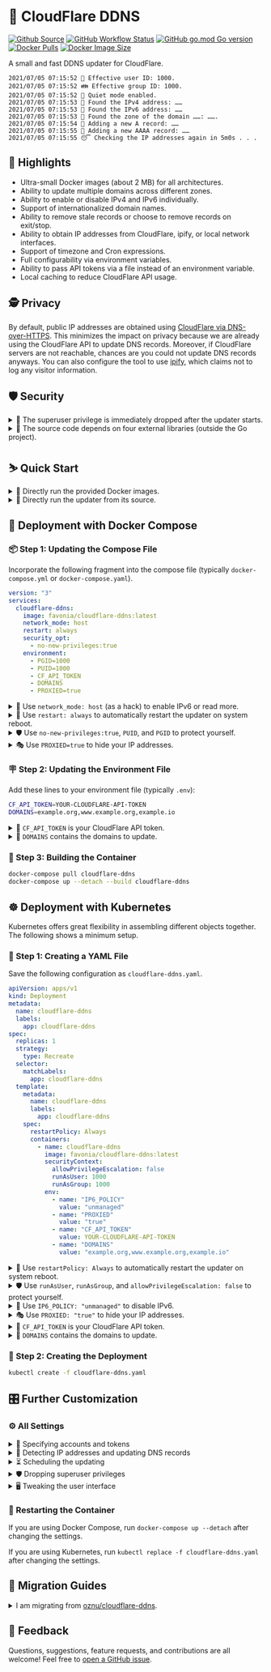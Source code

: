 # 🌟 CloudFlare DDNS

[![Github Source](https://img.shields.io/badge/source-github-orange)](https://github.com/favonia/cloudflare-ddns)
[![GitHub Workflow Status](https://img.shields.io/github/workflow/status/favonia/cloudflare-ddns/Building%20and%20Pushing)](https://github.com/favonia/cloudflare-ddns/actions/workflows/build.yaml)
[![GitHub go.mod Go version](https://img.shields.io/github/go-mod/go-version/favonia/cloudflare-ddns)](https://golang.org/doc/install)
[![Docker Pulls](https://img.shields.io/docker/pulls/favonia/cloudflare-ddns)](https://hub.docker.com/r/favonia/cloudflare-ddns)
[![Docker Image Size](https://img.shields.io/docker/image-size/favonia/cloudflare-ddns/latest)](https://hub.docker.com/r/favonia/cloudflare-ddns)

A small and fast DDNS updater for CloudFlare.

```
2021/07/05 07:15:52 🧑 Effective user ID: 1000.
2021/07/05 07:15:52 👪 Effective group ID: 1000.
2021/07/05 07:15:52 🤫 Quiet mode enabled.
2021/07/05 07:15:53 🧐 Found the IPv4 address: ……
2021/07/05 07:15:53 🧐 Found the IPv6 address: ……
2021/07/05 07:15:53 🧐 Found the zone of the domain ……: …….
2021/07/05 07:15:54 👶 Adding a new A record: ……
2021/07/05 07:15:55 👶 Adding a new AAAA record: ……
2021/07/05 07:15:55 😴 Checking the IP addresses again in 5m0s . . .
```

## 📜 Highlights

* Ultra-small Docker images (about 2 MB) for all architectures.
* Ability to update multiple domains across different zones.
* Ability to enable or disable IPv4 and IPv6 individually.
* Support of internationalized domain names.
* Ability to remove stale records or choose to remove records on exit/stop.
* Ability to obtain IP addresses from CloudFlare, ipify, or local network interfaces.
* Support of timezone and Cron expressions.
* Full configurability via environment variables.
* Ability to pass API tokens via a file instead of an environment variable.
* Local caching to reduce CloudFlare API usage.

## 🕵️ Privacy

By default, public IP addresses are obtained using [CloudFlare via DNS-over-HTTPS](https://developers.cloudflare.com/1.1.1.1/dns-over-https). This minimizes the impact on privacy because we are already using the CloudFlare API to update DNS records. Moreover, if CloudFlare servers are not reachable, chances are you could not update DNS records anyways. You can also configure the tool to use [ipify](https://www.ipify.org), which claims not to log any visitor information.

## 🛡️ Security

<details><summary>🚷 The superuser privilege is immediately dropped after the updater starts.</summary>

The updater honors `PGID` and `PUID` and will drop Linux capabilities (divided superuser privileges).
</details>

<details><summary>🔌 The source code depends on four external libraries (outside the Go project).</summary>

- [cap](https://sites.google.com/site/fullycapable):\
  Manipulation of Linux capabilities.
- [cloudflare-go](https://github.com/cloudflare/cloudflare-go):\
  The official Go binding of CloudFlare API v4. It provides robust handling of pagination, rate limiting, and other tricky details.
- [cron](https://github.com/robfig/cron):\
  Parsing of Cron expressions.
- [go-cache](https://github.com/patrickmn/go-cache):\
  Essentially `map[string]interface{}` with expiration times.
</details>

## ⛷️ Quick Start

<details>
<summary>🐋 Directly run the provided Docker images.</summary>

```bash
docker run \
  --network host \
  -e CF_API_TOKEN=YOUR-CLOUDFLARE-API-TOKEN \
  -e DOMAINS=www.example.org \
  -e PROXIED=true \
  favonia/cloudflare-ddns
```
</details>

<details>
<summary>🧬 Directly run the updater from its source.</summary>

You need the [Go tool](https://golang.org/doc/install) to run the updater from its source.

```bash
export CF_API_TOKEN=YOUR-CLOUDFLARE-API-TOKEN
export DOMAINS=www.example.org
export PROXIED=true
go run ./cmd/ddns.go
```
</details>

## 🐋 Deployment with Docker Compose

### 📦 Step 1: Updating the Compose File

Incorporate the following fragment into the compose file (typically `docker-compose.yml` or `docker-compose.yaml`).

```yaml
version: "3"
services:
  cloudflare-ddns:
    image: favonia/cloudflare-ddns:latest
    network_mode: host
    restart: always
    security_opt:
      - no-new-privileges:true
    environment:
      - PGID=1000
      - PUID=1000
      - CF_API_TOKEN
      - DOMAINS
      - PROXIED=true
```

<details>
<summary>📡 Use <code>network_mode: host</code> (as a hack) to enable IPv6 or read more.</summary>

The setting `network_mode: host` is for IPv6. If you wish to keep the network separated from the host network, check out the [proper way to enable IPv6 support](https://docs.docker.com/config/daemon/ipv6/).
</details>

<details>
<summary>🔁 Use <code>restart: always</code> to automatically restart the updater on system reboot.</summary>

Docker’s default restart policies should prevent excessive logging when there are configuration errors.
</details>

<details>
<summary>🛡️ Use <code>no-new-privileges:true</code>, <code>PUID</code>, and <code>PGID</code> to protect yourself.</summary>

Change `1000` to the user or group IDs you wish to use to run the updater. The setting `no-new-privileges:true` provides additional protection, especially when you run the container as a non-superuser. The updater itself will read <code>PUID</code> and <code>PGID</code> and attempt to drop all those privileges as much as possible.
</details>

<details>
<summary>🎭 Use <code>PROXIED=true</code> to hide your IP addresses.</summary>

The setting `PROXIED=true` instructs CloudFlare to cache webpages on your machine and hide your actual IP addresses. If you wish to bypass that and expose your actual IP addresses, simply remove `PROXIED=true`. (The default value of `PROXIED` is `false`.)
</details>

### 🪧 Step 2: Updating the Environment File

Add these lines to your environment file (typically `.env`):
```bash
CF_API_TOKEN=YOUR-CLOUDFLARE-API-TOKEN
DOMAINS=example.org,www.example.org,example.io
```

<details>
<summary>🔑 <code>CF_API_TOKEN</code> is your CloudFlare API token.</summary>

The value of `CF_API_TOKEN` should be an API **token** (_not_ an API key), which can be obtained from the [API Tokens page](https://dash.cloudflare.com/profile/api-tokens). Use the **Edit zone DNS** template to create and copy a token into the environment file. ⚠️ The less secure API key authentication is deliberately _not_ supported.
</details>

<details>
<summary>📍 <code>DOMAINS</code> contains the domains to update.</summary>

The value of `DOMAINS` should be a list of fully qualified domain names separated by commas. For example, `DOMAINS=example.org,www.example.org,example.io` instructs the tool to manage the domains `example.org`, `www.example.org`, and `example.io`. These domains do not have to be in the same zone---the tool will identify their zones automatically.
</details>

### 🚀 Step 3: Building the Container

```bash
docker-compose pull cloudflare-ddns
docker-compose up --detach --build cloudflare-ddns
```

## ☸️ Deployment with Kubernetes

Kubernetes offers great flexibility in assembling different objects together. The following shows a minimum setup.

### 📝 Step 1: Creating a YAML File

Save the following configuration as `cloudflare-ddns.yaml`.

```yaml
apiVersion: apps/v1
kind: Deployment
metadata:
  name: cloudflare-ddns
  labels:
    app: cloudflare-ddns
spec:
  replicas: 1
  strategy:
    type: Recreate
  selector:
    matchLabels:
      app: cloudflare-ddns
  template:
    metadata:
      name: cloudflare-ddns
      labels:
        app: cloudflare-ddns
    spec:
      restartPolicy: Always
      containers:
        - name: cloudflare-ddns
          image: favonia/cloudflare-ddns:latest
          securityContext:
            allowPrivilegeEscalation: false
            runAsUser: 1000
            runAsGroup: 1000
          env:
            - name: "IP6_POLICY"
              value: "unmanaged"
            - name: "PROXIED"
              value: "true"
            - name: "CF_API_TOKEN"
              value: YOUR-CLOUDFLARE-API-TOKEN
            - name: "DOMAINS"
              value: "example.org,www.example.org,example.io"
```

<details>
<summary>🔁 Use <code>restartPolicy: Always</code> to automatically restart the updater on system reboot.</summary>

Kubernetes’s default restart policies should prevent excessive logging when there are configuration errors.
</details>

<details>
<summary>🛡️ Use <code>runAsUser</code>, <code>runAsGroup</code>, and <code>allowPrivilegeEscalation: false</code> to protect yourself.</summary>

Kubernetes comes with built-in support to drop superuser privileges. The updater itself will also attempt to drop all of them.
</details>

<details>
<summary>📡 Use <code>IP6_POLICY: "unmanaged"</code> to disable IPv6.</summary>

The support of IPv6 in Kubernetes has been improving, but a working setup still takes efforts. Since Kubernetes 1.21+, the [IPv4/IPv6 dual stack](https://kubernetes.io/docs/concepts/services-networking/dual-stack/) is enabled by default, but a setup which allows IPv6 egress traffic (_e.g.,_ to reach CloudFlare servers to detect public IPv6 addresses) is still non-trivial. The popular tool [minicube](https://minikube.sigs.k8s.io/) unfortunately still [does not support IPv6 yet](https://minikube.sigs.k8s.io/docs/faq/#does-minikube-support-ipv6). Until there is an easy way to enable IPv6 in Kubernetes, the correct steps would go beyond this README file.
</details>

<details>
<summary>🎭 Use <code>PROXIED: "true"</code> to hide your IP addresses.</summary>

The setting `PROXIED: "true"` instructs CloudFlare to cache webpages on your machine and hide your actual IP addresses. If you wish to bypass that and expose your actual IP addresses, simply remove `PROXIED: "true"`. (The default value of `PROXIED` is `false`.)
</details>

<details>
<summary>🔑 <code>CF_API_TOKEN</code> is your CloudFlare API token.</summary>

The value of `CF_API_TOKEN` should be an API **token** (_not_ an API key), which can be obtained from the [API Tokens page](https://dash.cloudflare.com/profile/api-tokens). Use the **Edit zone DNS** template to create and copy a token into the environment file. ⚠️ The less secure API key authentication is deliberately _not_ supported.
</details>

<details>
<summary>📍 <code>DOMAINS</code> contains the domains to update.</summary>

The value of `DOMAINS` should be a list of fully qualified domain names separated by commas. For example, `DOMAINS=example.org,www.example.org,example.io` instructs the tool to manage the domains `example.org`, `www.example.org`, and `example.io`. These domains do not have to be in the same zone---the tool will identify their zones automatically.
</details>

### 🚀 Step 2: Creating the Deployment

```sh
kubectl create -f cloudflare-ddns.yaml
```

## 🎛️ Further Customization

### ⚙️ All Settings

<details>
<summary>🔑 Specifying accounts and tokens</summary>

| Name | Valid Values | Meaning | Required? | Default Value |
| ---- | ------------ | ------- | --------- | ------------- |
| `CF_ACCOUNT_ID` | CloudFlare Account IDs | The account ID used to distinguish multiple zone IDs with the same name | No | `""` (unset) |
| `CF_API_TOKEN_FILE` | Paths to files containing CloudFlare API tokens | A file that contains the token to access the CloudFlare API | Exactly one of `CF_API_TOKEN` and `CF_API_TOKEN_FILE` should be set | N/A |
| `CF_API_TOKEN` | CloudFlare API tokens | The token to access the CloudFlare API | Exactly one of `CF_API_TOKEN` and `CF_API_TOKEN_FILE` should be set | N/A |

In most cases, `CF_ACCOUNT_ID` is not needed.
</details>

<details>
<summary>📍 Detecting IP addresses and updating DNS records</summary>

| Name | Valid Values | Meaning | Required? | Default Value |
| ---- | ------------ | ------- | --------- | ------------- |
| `DELETE_ON_STOP` | `1`, `t`, `T`, `TRUE`, `true`, `True`, `0`, `f`, `F`, `FALSE`, `false`, and `False` | Whether managed DNS records should be deleted on exit | No | `false`
| `DOMAINS` | Comma-separated fully qualified domain names | The domains this tool should manage | (See below) | N/A
| `IP4_DOMAINS` | Comma-separated fully qualified domain names | The domains this tool should manage for `A` records | (See below) | N/A
| `IP4_POLICY` | `cloudflare`, `ipify`, `local`, and `unmanaged` | (See below) | No | `cloudflare` if `DOMAINS` or `IP4_DOMAINS` is not empty; otherwise, `unmanaged`
| `IP6_DOMAINS` | Comma-separated fully qualified domain names | The domains this tool should manage for `AAAA` records | (See below) | N/A
| `IP6_POLICY` | `cloudflare`, `ipify`, `local`, and `unmanaged` | (See below) | No | `cloudflare` if `DOMAINS` or `IP6_DOMAINS` is not empty; otherwise, `unmanaged`
| `PROXIED` | `1`, `t`, `T`, `TRUE`, `true`, `True`, `0`, `f`, `F`, `FALSE`, `false`, and `False` | Whether new DNS records should be proxied by CloudFlare | No | `false`
| `TTL` | Time-to-live (TTL) values in seconds | The TTL values used to create new DNS records | No | `1` (This means “automatic” to CloudFlare)

> <details>
> <summary>📜 Available policies for <code>IP4_POLICY</code> and <code>IP6_POLICY</code></summary>
>
> - `cloudflare`\
>  Get the public IP address by querying `whoami.cloudflare.` against [CloudFlare via DNS-over-HTTPS](https://developers.cloudflare.com/1.1.1.1/dns-over-https) and update DNS records accordingly.
> - `ipify`\
>   Get the public IP address via [ipify’s public API](https://www.ipify.org/) and update DNS records accordingly.
> - `local`\
>   Get the address via local network interfaces and update DNS records accordingly. When multiple local network interfaces or in general multiple IP addresses are present, the tool will use the address that would have been used for outbound UDP connections to CloudFlare servers. ⚠️ You need access to the host network (such as `network_mode: host` in Docker Compose or `hostNetwork: true` in Kubernetes) for this policy, for otherwise the tool will detect the addresses inside the [bridge network in Docker](https://docs.docker.com/network/bridge/) or the [default namespaces in Kubernetes](https://kubernetes.io/docs/concepts/overview/working-with-objects/namespaces/) instead of those in the host network.
> - `unmanaged`\
>   Stop the DNS updating completely. Existing DNS records will not be removed.
>
> The option `IP4_POLICY` is governing IPv4 addresses and `A`-type records, while the option `IP6_POLICY` is governing IPv6 addresses and `AAAA`-type records. The two options act independently of each other.
> </details>

> <details>
> <summary>📍 Requirements of domain specifications: <code>DOMAINS</code> and <code>IP4/6_DOMAINS</code></summary>
>
> At least one domain should be specified in `DOMAINS`, `IP4_DOMAINS`, or `IP6_DOMAINS`, for otherwise this updater has nothing to do. It is fine to list the same domain in both `IP4_DOMAINS` and `IP6_DOMAINS`, which is equivalent to listing it in `DOMAINS`.
> </details>

</details>

<details>
<summary>⏳ Scheduling the updating</summary>

| Name | Valid Values | Meaning | Required? | Default Value |
| ---- | ------------ | ------- | --------- | ------------- |
| `CACHE_EXPIRATION` | Positive time duration with a unit, such as `1h` or `10m`. See [time.ParseDuration](https://golang.org/pkg/time/#ParseDuration) | The expiration of cached CloudFlare API responses | No | `6h0m0s` (6 hours)
| `UPDATE_TIMEOUT` | Positive time duration with a unit, such as `1h` or `10m`. See [time.ParseDuration](https://golang.org/pkg/time/#ParseDuration) | The timeout of each attempt to update DNS records, per domain, per record type | No | `15s` (15 seconds)
| `DETECTION_TIMEOUT` | Positive time duration with a unit, such as `1h` or `10m`. See [time.ParseDuration](https://golang.org/pkg/time/#ParseDuration) | The timeout of each attempt to detect IP addresses | No | `5s` (5 seconds)
| `REFRESH_CRON` | Cron expressions; [documentation of cron](https://pkg.go.dev/github.com/robfig/cron/v3#hdr-CRON_Expression_Format). | The schedule to re-check IP addresses and update DNS records (if necessary) | No | `@every 5m` (every 5 minutes)
| `REFRESH_ON_START` | `1`, `t`, `T`, `TRUE`, `true`, `True`, `0`, `f`, `F`, `FALSE`, `false`, and `False` | Whether to check IP addresses on start regardless of `REFRESH_CRON` | No | `true`
| `TZ` | Recognized timezones, such as `UTC` | The timezone used for logging and parsing `REFRESH_CRON` | No | `UTC`

Note that the update schedule does not take the time to update records into consideration. For example, if the schedule is “for every 5 minutes”, and if the updating itself takes 2 minutes, then the interval between adjacent updates is 3 minutes, not 5 minutes.
</details>

<details>
<summary>🛡️ Dropping superuser privileges</summary>

| Name | Valid Values | Meaning | Required? | Default Value |
| ---- | ------------ | ------- | --------- | ------------- |
| `PGID` | Non-zero POSIX group ID | The effective group ID the tool should assume | No | Effective group ID; if it is zero, then the real group ID; if it is still zero, then `1000`
| `PUID` | Non-zero POSIX user ID | The effective user ID the tool should assume | No | Effective user ID; if it is zero, then the real user ID; if it is still zero, then `1000`

The tool will also try to drop supplementary groups.
</details>

<details>
<summary>🖥️ Tweaking the user interface</summary>

| Name | Valid Values | Meaning | Required? | Default Value |
| ---- | ------------ | ------- | --------- | ------------- |
| `QUIET` | `1`, `t`, `T`, `TRUE`, `true`, `True`, `0`, `f`, `F`, `FALSE`, `false`, and `False` | Whether the tool should reduce the logging | No | `false`
</details>

### 🔁 Restarting the Container

If you are using Docker Compose, run `docker-compose up --detach` after changing the settings.

If you are using Kubernetes, run `kubectl replace -f cloudflare-ddns.yaml` after changing the settings.

## 🚵 Migration Guides

<details>
<summary>I am migrating from <a href="https://hub.docker.com/r/oznu/cloudflare-ddns/">oznu/cloudflare-ddns</a>.</summary>

⚠️ [oznu/cloudflare-ddns](https://hub.docker.com/r/oznu/cloudflare-ddns/) relies on unverified DNS responses to obtain public IP addresses; a malicious hacker could potentially manipulate DNS responses and trick it into updating your domain with any IP address.

| Old Parameter |  | New Paramater |
| ------------- | - | ------------- |
| `API_KEY=key` | ✔️ | Use `CF_API_TOKEN=key` |
| `API_KEY_FILE=file` | ✔️ | Use `CF_API_TOKEN_FILE=file` |
| `ZONE=example.org` and `SUBDOMAIN=sub` | ✔️ | Use `DOMAINS=sub.example.org` directly |
| `PROXIED=true` | ✔️ | Same |
| `RRTYPE=A` | ✔️ | Use `IP6_POLICY=unmanaged` to disable IPv6 |
| `RRTYPE=AAAA` | ✔️ | Use `IP4_POLICY=unmanaged` to disable IPv4 |
| `DELETE_ON_STOP=true` | ✔️ | Same |
| `INTERFACE=iface` | ✔️ | Not required for `local` policies; the tool can handle multiple network interfaces |
| `CUSTOM_LOOKUP_CMD=cmd` | ❌ | _There is not even a shell in the minimum Docker image._ |
| `DNS_SERVER=server` | ❌ | _Only the CloudFlare server is supported._ |

</details>

## 💖 Feedback

Questions, suggestions, feature requests, and contributions are all welcome! Feel free to [open a GitHub issue](https://github.com/favonia/cloudflare-ddns/issues/new).
